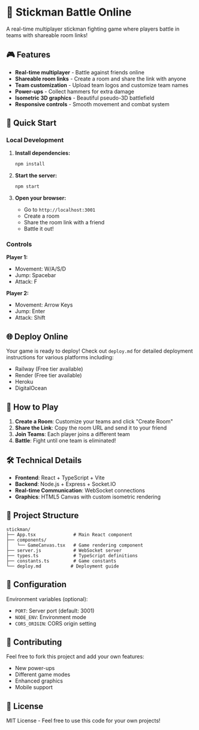# 🥊 Stickman Battle Online

A real-time multiplayer stickman fighting game where players battle in teams with shareable room links!

## 🎮 Features

- **Real-time multiplayer** - Battle against friends online
- **Shareable room links** - Create a room and share the link with anyone
- **Team customization** - Upload team logos and customize team names
- **Power-ups** - Collect hammers for extra damage
- **Isometric 3D graphics** - Beautiful pseudo-3D battlefield
- **Responsive controls** - Smooth movement and combat system

## 🚀 Quick Start

### Local Development

1. **Install dependencies:**
   ```bash
   npm install
   ```

2. **Start the server:**
   ```bash
   npm start
   ```

3. **Open your browser:**
   - Go to `http://localhost:3001`
   - Create a room
   - Share the room link with a friend
   - Battle it out!

### Controls

**Player 1:**
- Movement: W/A/S/D
- Jump: Spacebar
- Attack: F

**Player 2:**
- Movement: Arrow Keys
- Jump: Enter
- Attack: Shift

## 🌐 Deploy Online

Your game is ready to deploy! Check out `deploy.md` for detailed deployment instructions for various platforms including:

- Railway (Free tier available)
- Render (Free tier available)
- Heroku
- DigitalOcean

## 🎯 How to Play

1. **Create a Room**: Customize your teams and click "Create Room"
2. **Share the Link**: Copy the room URL and send it to your friend
3. **Join Teams**: Each player joins a different team
4. **Battle**: Fight until one team is eliminated!

## 🛠️ Technical Details

- **Frontend**: React + TypeScript + Vite
- **Backend**: Node.js + Express + Socket.IO
- **Real-time Communication**: WebSocket connections
- **Graphics**: HTML5 Canvas with custom isometric rendering

## 📁 Project Structure

```
stickman/
├── App.tsx              # Main React component
├── components/
│   └── GameCanvas.tsx   # Game rendering component
├── server.js            # WebSocket server
├── types.ts             # TypeScript definitions
├── constants.ts         # Game constants
└── deploy.md           # Deployment guide
```

## 🔧 Configuration

Environment variables (optional):
- `PORT`: Server port (default: 3001)
- `NODE_ENV`: Environment mode
- `CORS_ORIGIN`: CORS origin setting

## 🤝 Contributing

Feel free to fork this project and add your own features:
- New power-ups
- Different game modes
- Enhanced graphics
- Mobile support

## 📜 License

MIT License - Feel free to use this code for your own projects!

